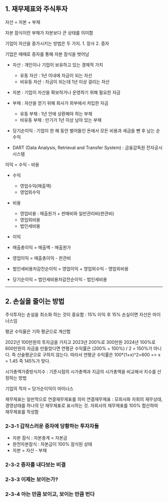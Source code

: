 ## 1. 재무제표와 주식투자

자산 = 자본 + 부채

자본 잠식이란 부채가 자본보다 큰 상태를 의미함

기업이 자산을 증가시키는 방법은 두 가지. 1. 장사 2. 증자

기업은 때때로 증자를 통해 자본 잠식을 벗어남

- 자산 : 개인이나 기업이 보유하고 있는 경제적 가치
  - 유동 자산 : 1년 이내에 자금이 되는 자산
  - 비유동 자산 : 자금이 되는데 1년 이상 걸리는 자산

- 자본 : 기업이 자산을 확보하거나 운영하기 위해 필요한 자금

- 부채 : 자산을 얻기 위해 회사가 외부에서 차입한 자금
  - 유동 부채 : 1년 안에 상환해야 하는 부채
  - 비유동 부채 : 만기가 1년 이상 남아 있는 부채

- 당기순이익 : 기업이 한 해 동안 벌어들인 돈에서 모든 비용과 세금을 뺀 후 남는 순수익

- DART (Data Analysis, Retrieval and Transfer System) : 금융감독원 전자공시시스템

이익 = 수익 - 비용

- 수익
  - 영업수익(매출액)
  - 영업외수익

- 비용
  - 영업비용 : 매출원가 + 판매비와 일반관리비(판관비)
  - 영업외비용
  - 법인세비용

 - 이익
  - 매출총이익 = 매출액 - 매출원가
  - 영업이익 = 매출총이익 - 판관비
  - 법인세비용차감전순이익 = 영업이익 + 영업외수익 - 영업외비용
  - 당기순이익 = 법인세비용차감전순이익 - 법인세비용
 
---

## 2. 손실을 줄이는 방법

주식투자는 손실을 최소화 하는 것이 중요함 : 15% 이익 후 15% 손실이면 자산은 마이너스임

평균 수익율은 기하 평균으로 계산함

2022년 100만원의 투자금을 가지고 2023년 200%로 300만원 2024년 100%로 600만원의 자금을 만들었다면
연평균 수익률은 (200% + 100%) / 2 = 150%가 아니다. 즉 산술평균으로 구하지 않는다.
따라서 연평균 수익률은 100*(1+x)^2=600 => x = 1.45 즉 145%가 맞다.

시가총액가중방식지수 : 기준시점의 시가총액과 지금의 시가총액을 비교해서 지수를 산정하는 방법

기업의 적자 = 당가순이익이 마이너스

재무제표는 일반적으로 연결재무제표를 의미
연결재무제표 : 모회사화 자회의 재무상태, 경영상태를 하나의 단 재무제표로 표시하는 것. 자회사의 재무제표를 100% 합산하여 재무제표를 작성함

### 2-3-1 갑작스러운 증자에 당황하는 투자자들
- 자본 잠식 : 자본총계 < 자본금
- 완전자본잠식 : 자본금이 100% 잠식된 상태
- 자본 = 자산 - 부채

### 2-3-2 증자를 내다보는 비결

### 2-3-3 이제는 보이는가?

### 2-3-4 아는 만큼 보이고, 보이는 만큼 번다
